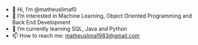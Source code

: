 - 👋 Hi, I’m @matheuslimaf0
- 👀 I’m interested in Machine Learning, Object Oriented Programming and Back End Development
- 🌱 I’m currently learning SQL, Java and Python
- 📫 How to reach me: matheuslima1983@gmail.com

<!---
matheuslimaf0/matheuslimaf0 is a ✨ special ✨ repository because its `README.md` (this file) appears on your GitHub profile.
You can click the Preview link to take a look at your changes.
--->
